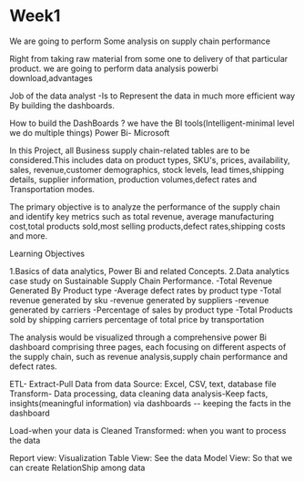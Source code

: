 # Week1
We are going to perform Some analysis on supply chain performance

Right from taking raw material from some one to delivery of that particular product.
we are going to perform data analysis
powerbi download,advantages

Job of the data analyst -Is to Represent the data in much more efficient way By building the dashboards.

How to build the DashBoards ?
we have the BI tools(Intelligent-minimal level we do multiple things)
Power Bi- Microsoft

In this Project, all Business supply chain-related tables are to be considered.This includes data on product types, SKU's, prices, availability, sales, revenue,customer demographics, stock levels, lead times,shipping details, supplier information, production volumes,defect rates and Transportation modes.

The primary objective is to analyze the performance of the supply chain and identify key metrics such as total revenue, average manufacturing cost,total products sold,most selling products,defect rates,shipping costs and more.

Learning Objectives

1.Basics of data analytics, Power Bi and related Concepts.
2.Data analytics case study on Sustainable Supply Chain Performance.
-Total Revenue Generated By Product type
-Average defect rates by product type
-Total revenue generated by sku
-revenue generated by suppliers
-revenue generated by carriers
-Percentage of sales by product type
-Total Products sold by shipping carriers
percentage of total price by transportation

The analysis would be visualized through a comprehensive power Bi dashboard comprising three pages, each focusing on different aspects of the supply chain, such as revenue analysis,supply chain performance and defect rates.


ETL- Extract-Pull Data from data Source: Excel, CSV, text, database file
Transform- Data processing, data cleaning
data analysis-Keep facts, insights(meaningful information) via dashboards
-- keeping the facts in the dashboard

Load-when your data is Cleaned
Transformed: when you want to process the data

Report view: Visualization
Table View: See the data
Model View: So that we can create RelationShip
 among data
